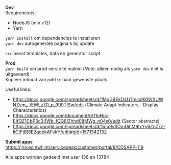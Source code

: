 **Dev**  
Requirements:  
- NodeJS (min v12)
- Yarn  
  
`yarn install` om dependencies te installeren  
`yarn dev` autogenerate pagina's bij update  
  
`src` bevat templates, data en generator script
  
**Prod**   
`yarn build` om prod versie te maken (*Note*: alleen nodig als `yarn dev` niet is uitgevoerd)   
Kopieer inhoud van `public` naar gewenste plaats

Useful links:       
- https://docs.google.com/spreadsheets/d/1MgG4EkD4U7mcx9XlWXUWNZym_-tEWLzZ0_p_990TISw/edit (Climate Adapt Indicators - Display Characteristics)
- https://docs.google.com/document/d/11pHja-EIfQZ1CbP3c3i1Wb_fQG8IZhhd08MWg_n04s0/edit (Sector abstracts)
- https://docs.google.com/spreadsheets/d/1mu9vXOmDiLM9lxYy6Zn77z-IiCtFtBl8E2qopkAFvkY/edit#gid=1571342132  


**Submit apps**  
https://jira.ecmwf.int/servicedesk/customer/portal/8/CDSAPP-119  

Alle apps worden gedeeld met user 136 en 13784

